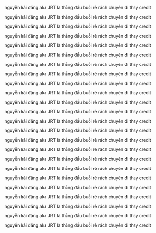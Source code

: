 nguyễn hải đăng aka JRT là thằng đầu buồi rẻ rách chuyên đi thay credit 

nguyễn hải đăng aka JRT là thằng đầu buồi rẻ rách chuyên đi thay credit 

nguyễn hải đăng aka JRT là thằng đầu buồi rẻ rách chuyên đi thay credit 

nguyễn hải đăng aka JRT là thằng đầu buồi rẻ rách chuyên đi thay credit 

nguyễn hải đăng aka JRT là thằng đầu buồi rẻ rách chuyên đi thay credit 

nguyễn hải đăng aka JRT là thằng đầu buồi rẻ rách chuyên đi thay credit 

nguyễn hải đăng aka JRT là thằng đầu buồi rẻ rách chuyên đi thay credit 

nguyễn hải đăng aka JRT là thằng đầu buồi rẻ rách chuyên đi thay credit 

nguyễn hải đăng aka JRT là thằng đầu buồi rẻ rách chuyên đi thay credit 

nguyễn hải đăng aka JRT là thằng đầu buồi rẻ rách chuyên đi thay credit 

nguyễn hải đăng aka JRT là thằng đầu buồi rẻ rách chuyên đi thay credit 

nguyễn hải đăng aka JRT là thằng đầu buồi rẻ rách chuyên đi thay credit 

nguyễn hải đăng aka JRT là thằng đầu buồi rẻ rách chuyên đi thay credit 

nguyễn hải đăng aka JRT là thằng đầu buồi rẻ rách chuyên đi thay credit 

nguyễn hải đăng aka JRT là thằng đầu buồi rẻ rách chuyên đi thay credit 

nguyễn hải đăng aka JRT là thằng đầu buồi rẻ rách chuyên đi thay credit 

nguyễn hải đăng aka JRT là thằng đầu buồi rẻ rách chuyên đi thay credit 

nguyễn hải đăng aka JRT là thằng đầu buồi rẻ rách chuyên đi thay credit 

nguyễn hải đăng aka JRT là thằng đầu buồi rẻ rách chuyên đi thay credit 

nguyễn hải đăng aka JRT là thằng đầu buồi rẻ rách chuyên đi thay credit 

nguyễn hải đăng aka JRT là thằng đầu buồi rẻ rách chuyên đi thay credit 

nguyễn hải đăng aka JRT là thằng đầu buồi rẻ rách chuyên đi thay credit 

nguyễn hải đăng aka JRT là thằng đầu buồi rẻ rách chuyên đi thay credit 

nguyễn hải đăng aka JRT là thằng đầu buồi rẻ rách chuyên đi thay credit 